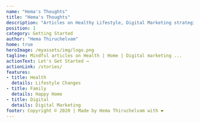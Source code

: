 ```yaml
---
name: "Hema's Thoughts"
title: "Hema's Thoughts"
description: "Articles on Healthy Lifestyle, Digital Marketing strategies, etc., - in simple words that you can understand easily"
position: 1
category: Getting Started
author: "Hema Thiruchelvam"
home: true
heroImage: /myassets/img/logo.png
tagline: Mindful articles on Health | Home | Digital marketing ...
actionText: Let's Get Started →
actionLink: /stories/
features:
- title: Health
  details: Lifestyle Changes
- title: Family
  details: Happy Home
- title: Digital
  details: Digital Marketing
footer: Copyright © 2020 | Made by Hema Thiruchelvam with ❤️
---
```

